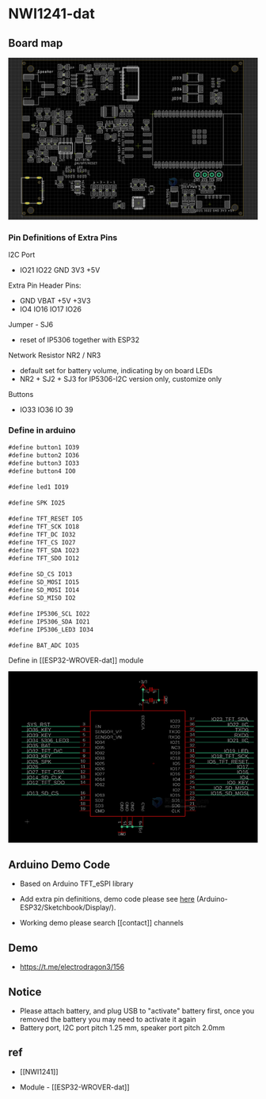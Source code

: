 
# NWI1241-dat



## Board map 

![](2023-11-15-17-54-30.png)


### Pin Definitions of Extra Pins

I2C Port
* IO21 IO22 GND 3V3 +5V


Extra Pin Header Pins: 
* GND VBAT +5V +3V3
* IO4 IO16 IO17 IO26


Jumper - SJ6
- reset of IP5306 together with ESP32 


Network Resistor NR2 / NR3
- default set for battery volume, indicating by on board LEDs
- NR2 + SJ2 + SJ3 for IP5306-I2C version only, customize only 

Buttons 
- IO33 IO36 IO 39

### Define in arduino 

    #define button1 IO39 
    #define button2 IO36 
    #define button3 IO33
    #define button4 IO0

    #define led1 IO19

    #define SPK IO25

    #define TFT_RESET IO5
    #define TFT_SCK IO18
    #define TFT_DC IO32
    #define TFT_CS IO27
    #define TFT_SDA IO23
    #define TFT_SDO IO12

    #define SD_CS IO13
    #define SD_MOSI IO15
    #define SD_MOSI IO14
    #define SD_MISO IO2

    #define IP5306_SCL IO22
    #define IP5306_SDA IO21
    #define IP5306_LED3 IO34

    #define BAT_ADC IO35

Define in [[ESP32-WROVER-dat]] module 

![](2023-11-15-18-04-36.png)



## Arduino Demo Code
* Based on Arduino TFT_eSPI library
* Add extra pin definitions, demo code please see [here](https://github.com/Edragon/Arduino-ESP32) (Arduino-ESP32/Sketchbook/Display/).

* Working demo please search [[contact]] channels


## Demo 

- https://t.me/electrodragon3/156



## Notice

* Please attach battery, and plug USB to "activate" battery first, once you removed the battery you may need to activate it again
* Battery port, I2C port pitch 1.25 mm, speaker port pitch 2.0mm



## ref 

- [[NWI1241]]

- Module - [[ESP32-WROVER-dat]]
